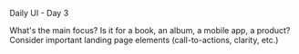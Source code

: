 Daily UI - Day 3

What's the main focus? Is it for a book, an album, a mobile app, a product? Consider important landing page elements (call-to-actions, clarity, etc.)